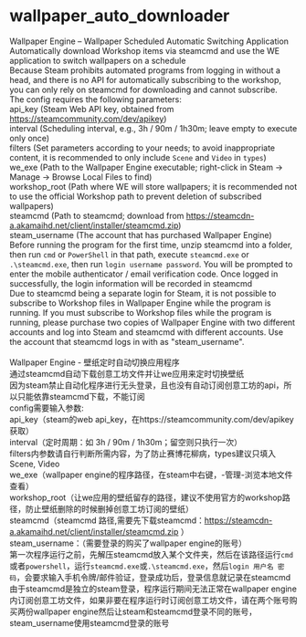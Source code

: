 # wallpaper_auto_downloader
Wallpaper Engine – Wallpaper Scheduled Automatic Switching Application<br/>
Automatically download Workshop items via steamcmd and use the WE application to switch wallpapers on a schedule<br/>
Because Steam prohibits automated programs from logging in without a head, and there is no API for automatically subscribing to the workshop, you can only rely on steamcmd for downloading and cannot subscribe.<br/>
The config requires the following parameters:<br/>
api_key (Steam Web API key, obtained from https://steamcommunity.com/dev/apikey)<br/>
interval (Scheduling interval, e.g., 3h / 90m / 1h30m; leave empty to execute only once)<br/>
filters (Set parameters according to your needs; to avoid inappropriate content, it is recommended to only include `Scene` and `Video` in `types`)<br/>
we_exe (Path to the Wallpaper Engine executable; right-click in Steam → Manage → Browse Local Files to find)<br/>
workshop_root (Path where WE will store wallpapers; it is recommended not to use the official Workshop path to prevent deletion of subscribed wallpapers)<br/>
steamcmd (Path to steamcmd; download from https://steamcdn-a.akamaihd.net/client/installer/steamcmd.zip)<br/>
steam_username (The account that has purchased Wallpaper Engine)<br/>
Before running the program for the first time, unzip steamcmd into a folder, then run `cmd` or `PowerShell` in that path, execute `steamcmd.exe` or `.\steamcmd.exe`, then run `login username password`. You will be prompted to enter the mobile authenticator / email verification code. Once logged in successfully, the login information will be recorded in steamcmd<br/>
Due to steamcmd being a separate login for Steam, it is not possible to subscribe to Workshop files in Wallpaper Engine while the program is running. If you must subscribe to Workshop files while the program is running, please purchase two copies of Wallpaper Engine with two different accounts and log into Steam and steamcmd with different accounts. Use the account that steamcmd logs in with as "steam_username".<br/>
<br/>
Wallpaper Engine - 壁纸定时自动切换应用程序<br/>
通过steamcmd自动下载创意工坊文件并让we应用来定时切换壁纸<br/>
因为steam禁止自动化程序进行无头登录，且也没有自动订阅创意工坊的api，所以只能依靠steamcmd下载，不能订阅<br/>
config需要输入参数:<br/>
api_key（steam的web api_key，在https://steamcommunity.com/dev/apikey 获取）<br/>
interval（定时周期：如 3h / 90m / 1h30m；留空则只执行一次）<br/>
filters内参数请自行判断所需内容，为了防止赛博花柳病，types建议只填入Scene, Video<br/>
we_exe（wallpaper engine的程序路径，在steam中右键，-管理-浏览本地文件查看）<br/>
workshop_root（让we应用的壁纸留存的路径，建议不使用官方的workshop路径，防止壁纸删除的时候删掉创意工坊订阅的壁纸）<br/>
steamcmd（steamcmd 路径,需要先下载steamcmd：https://steamcdn-a.akamaihd.net/client/installer/steamcmd.zip ）<br/>
steam_username：（需要登录的购买了wallpaper engine的账号）<br/>
第一次程序运行之前，先解压steamcmd放入某个文件夹，然后在该路径运行`cmd`或者`powershell`，运行`steamcmd.exe`或`.\steamcmd.exe`，然后`login 用户名 密码`，会要求输入手机令牌/邮件验证，登录成功后，登录信息就记录在steamcmd<br/>
由于steamcmd是独立的steam登录，程序运行期间无法正常在wallpaper engine内订阅创意工坊文件，如果非要在程序运行时订阅创意工坊文件，请在两个账号购买两份wallpaper engine然后让steam和steamcmd登录不同的账号，steam_username使用steamcmd登录的账号<br/>
